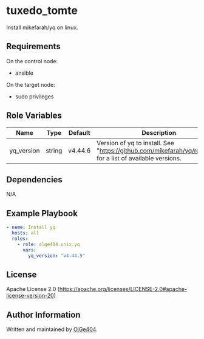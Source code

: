 tuxedo_tomte
=========

Install mikefarah/yq on linux.

Requirements
------------

On the control node:

* ansible

On the target node:

* sudo privileges

Role Variables
--------------

| Name       | Type   | Default | Description                                                                                                |
| ---------- | ------ | ------- | ---------------------------------------------------------------------------------------------------------- |
| yq_version | string | v4.44.6 | Version of yq to install. See "https://github.com/mikefarah/yq/releases" for a list of available versions. |

Dependencies
------------

N/A

Example Playbook
----------------

```yaml
- name: Install yq
  hosts: all
  roles:
    - role: olge404.unix.yq
      vars:
        yq_version: "v4.44.5"
```

License
-------

Apache License 2.0 (https://apache.org/licenses/LICENSE-2.0#apache-license-version-20)

Author Information
------------------

Written and maintained by [OlGe404](https://github.com/OlGe404).
